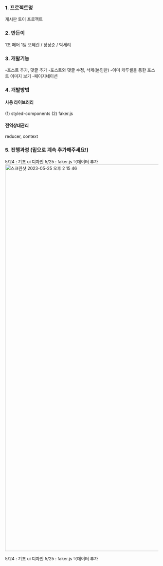 ### 1. 프로젝트명

게시판 토이 프로젝트

### 2. 만든이

1조 페어 1팀
오혜린 / 장상준 / 박세리

### 3. 개발기능

-포스트 추가, 댓글 추가 -포스트와 댓글 수정, 삭제(본인만) -이미 캐루셀을 통한 포스트 이미지 보기 -페이지네이션

### 4. 개발방법

#### 사용 라이브러리

(1) styled-components
(2) faker.js

#### 전역상태관리

reducer, context

### 5. 진행과정 (밑으로 계속 추가해주세요!)
5/24 : 기초 ui 디자인
5/25 : faker.js 목데이터 추가
<img width="1270" alt="스크린샷 2023-05-25 오후 2 15 46" src="https://github.com/KIT-Frontend-Team1/pair1-board-project/assets/125418818/30001b74-0ff2-48d4-be6a-43508335109c">

5/24 : 기초 ui 디자인
5/25 : faker.js 목데이터 추가
